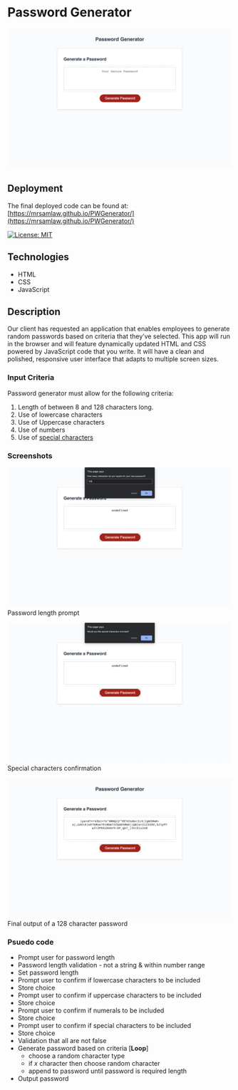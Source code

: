 # Password Generator

![Initial Screen](assets/images/PWGen-00.png)

## Deployment
The final deployed code can be found at:
[https://mrsamlaw.github.io/PWGenerator/](https://mrsamlaw.github.io/PWGenerator/)

[![License: MIT](https://img.shields.io/badge/License-MIT-yellow.svg)](https://opensource.org/licenses/MIT)

## Technologies
- HTML
- CSS
- JavaScript

## Description
Our client has requested an application that enables employees to generate random passwords based on criteria that they’ve selected. This app will run in the browser and will feature dynamically updated HTML and CSS powered by JavaScript code that you write. It will have a clean and polished, responsive user interface that adapts to multiple screen sizes.

### Input Criteria 
Password generator must allow for the following criteria:
1. Length of between 8 and 128 characters long.
2. Use of lowercase characters
3. Use of Uppercase characters
4. Use of numbers
5. Use of [special characters](https://www.owasp.org/index.php/Password_special_characters)

### Screenshots
![Password Length prompt](assets/images/PWGen-01.png)
Password length prompt

![Special Characters confirmation](assets/images/PWGen-05.png)
Special characters confirmation

![Final Password Output](assets/images/PWGen-06.png)
Final output of a 128 character password

### Psuedo code
- Prompt user for password length
- Password length validation - not a string & within number range
- Set password length
- Prompt user to confirm if lowercase characters to be included
- Store choice
- Prompt user to confirm if uppercase characters to be included
- Store choice
- Prompt user to confirm if numerals to be included
- Store choice
- Prompt user to confirm if special characters to be included
- Store choice
- Validation that all are not false
- Generate password based on criteria [**Loop**]
    - choose a random character type
    - if *x* character then choose random character
    - append to password until password is required length
- Output password
